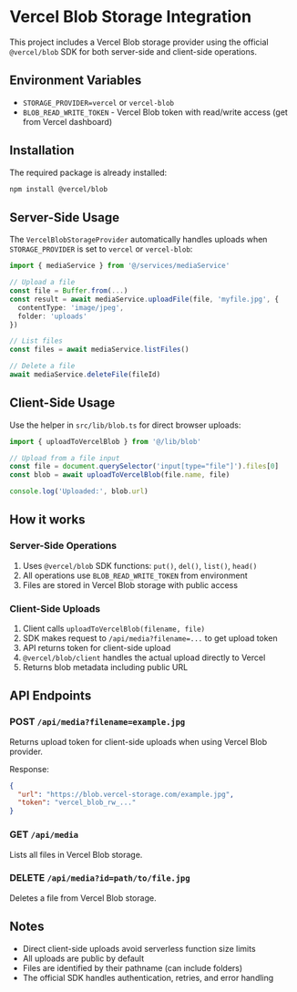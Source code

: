 # Vercel Blob Storage Integration

This project includes a Vercel Blob storage provider using the official `@vercel/blob` SDK for both server-side and client-side operations.

## Environment Variables

- `STORAGE_PROVIDER=vercel` or `vercel-blob`
- `BLOB_READ_WRITE_TOKEN` - Vercel Blob token with read/write access (get from Vercel dashboard)

## Installation

The required package is already installed:
```bash
npm install @vercel/blob
```

## Server-Side Usage

The `VercelBlobStorageProvider` automatically handles uploads when `STORAGE_PROVIDER` is set to `vercel` or `vercel-blob`:

```typescript
import { mediaService } from '@/services/mediaService'

// Upload a file
const file = Buffer.from(...)
const result = await mediaService.uploadFile(file, 'myfile.jpg', {
  contentType: 'image/jpeg',
  folder: 'uploads'
})

// List files
const files = await mediaService.listFiles()

// Delete a file
await mediaService.deleteFile(fileId)
```

## Client-Side Usage

Use the helper in `src/lib/blob.ts` for direct browser uploads:

```typescript
import { uploadToVercelBlob } from '@/lib/blob'

// Upload from a file input
const file = document.querySelector('input[type="file"]').files[0]
const blob = await uploadToVercelBlob(file.name, file)

console.log('Uploaded:', blob.url)
```

## How it works

### Server-Side Operations
1. Uses `@vercel/blob` SDK functions: `put()`, `del()`, `list()`, `head()`
2. All operations use `BLOB_READ_WRITE_TOKEN` from environment
3. Files are stored in Vercel Blob storage with public access

### Client-Side Uploads
1. Client calls `uploadToVercelBlob(filename, file)`
2. SDK makes request to `/api/media?filename=...` to get upload token
3. API returns token for client-side upload
4. `@vercel/blob/client` handles the actual upload directly to Vercel
5. Returns blob metadata including public URL

## API Endpoints

### POST `/api/media?filename=example.jpg`
Returns upload token for client-side uploads when using Vercel Blob provider.

Response:
```json
{
  "url": "https://blob.vercel-storage.com/example.jpg",
  "token": "vercel_blob_rw_..."
}
```

### GET `/api/media`
Lists all files in Vercel Blob storage.

### DELETE `/api/media?id=path/to/file.jpg`
Deletes a file from Vercel Blob storage.

## Notes

- Direct client-side uploads avoid serverless function size limits
- All uploads are public by default
- Files are identified by their pathname (can include folders)
- The official SDK handles authentication, retries, and error handling
